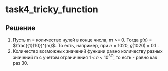 # task4_tricky_function

## Решение

1.  Пусть m = количество нулей в конце числа, m >= 0. Тогда 𝑔(𝑛) = $`\frac({1}{10})^{m}`$. То есть, например, при 𝑛 = 1020, 𝑔(1020) = 0.1 .
2.  Количество возможных значений функции равно количеству разных значений m с учетом ограничения 1 < 𝑛 < $`{10}^{30}`$, то есть - равно как раз 30.
